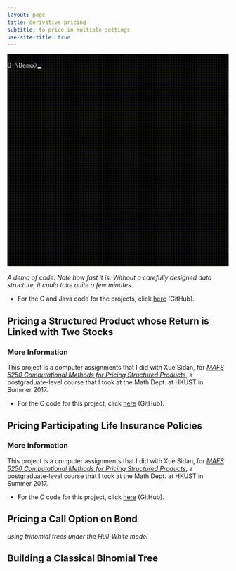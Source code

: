 ```yaml
---
layout: page
title: derivative pricing
subtitle: to price in multiple settings
use-site-title: true
---
```


![demo](demo.gif)

*A demo of code. Note how fast it is. Without a carefully designed data structure, it could take quite a few minutes.*

- For the C and Java code for the projects, click [here](https://github.com/imfl/derivative-pricing) (GitHub).

## Pricing a Structured Product whose Return is Linked with Two Stocks

### More Information 

This project is a computer assignments that I did with Xue Sidan, for [*MAFS 5250 Computational Methods for Pricing Structured Products*](https://www.math.ust.hk/~maykwok/MAFS5250.htm), a postgraduate-level course that I took at the Math Dept. at HKUST in Summer 2017.

- For the C code for this project, click [here](https://github.com/imfl/derivative-pricing) (GitHub).

## Pricing Participating Life Insurance Policies

### More Information 

This project is a computer assignments that I did with Xue Sidan, for [*MAFS 5250 Computational Methods for Pricing Structured Products*](https://www.math.ust.hk/~maykwok/MAFS5250.htm), a postgraduate-level course that I took at the Math Dept. at HKUST in Summer 2017.

- For the C code for this project, click [here](https://github.com/imfl/derivative-pricing) (GitHub).

## Pricing a Call Option on Bond

*using trinomial trees under the Hull-White model*

## Building a Classical Binomial Tree

